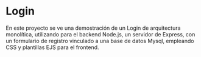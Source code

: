 # Login
En este proyecto se ve una demostración de un Login de arquitectura monolítica, utilizando para el backend Node.js, un servidor de Express, con un formulario de registro vinculado a una base de datos Mysql, empleando CSS y plantillas EJS para el frontend.
